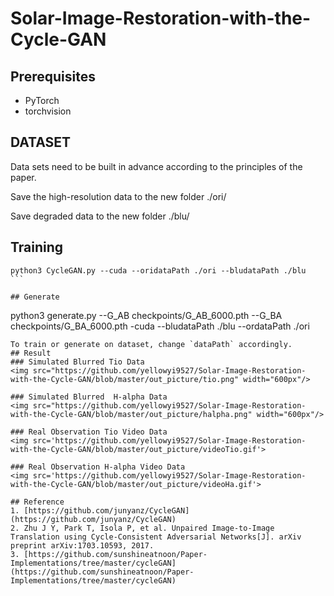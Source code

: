 # Solar-Image-Restoration-with-the-Cycle-GAN

## Prerequisites
- PyTorch
- torchvision

## DATASET
Data sets need to be built in advance according to the principles of the paper.

Save the high-resolution data to the new folder ./ori/

Save degraded data to the new folder ./blu/


## Training
  ```
  python3 CycleGAN.py --cuda --oridataPath ./ori --bludataPath ./blu  ```

## Generate
  ```
  python3 generate.py --G_AB checkpoints/G_AB_6000.pth --G_BA checkpoints/G_BA_6000.pth -cuda --bludataPath ./blu --ordataPath ./ori
  ```
To train or generate on dataset, change `dataPath` accordingly.
## Result
### Simulated Blurred Tio Data 
<img src="https://github.com/yellowyi9527/Solar-Image-Restoration-with-the-Cycle-GAN/blob/master/out_picture/tio.png" width="600px"/>

### Simulated Blurred  H-alpha Data
<img src="https://github.com/yellowyi9527/Solar-Image-Restoration-with-the-Cycle-GAN/blob/master/out_picture/halpha.png" width="600px"/>

### Real Observation Tio Video Data
<img src='https://github.com/yellowyi9527/Solar-Image-Restoration-with-the-Cycle-GAN/blob/master/out_picture/videoTio.gif'>

### Real Observation H-alpha Video Data
<img src='https://github.com/yellowyi9527/Solar-Image-Restoration-with-the-Cycle-GAN/blob/master/out_picture/videoHa.gif'>

## Reference
1. [https://github.com/junyanz/CycleGAN](https://github.com/junyanz/CycleGAN)
2. Zhu J Y, Park T, Isola P, et al. Unpaired Image-to-Image Translation using Cycle-Consistent Adversarial Networks[J]. arXiv preprint arXiv:1703.10593, 2017.
3. [https://github.com/sunshineatnoon/Paper-Implementations/tree/master/cycleGAN](https://github.com/sunshineatnoon/Paper-Implementations/tree/master/cycleGAN)
